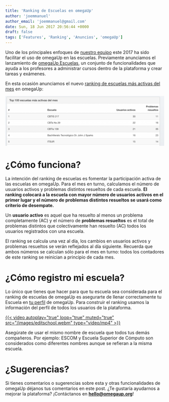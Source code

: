 ```yaml
---
title: 'Ranking de Escuelas en omegaUp'
author: 'joemmanuel'
author_email: 'joemmanuel@gmail.com'
date: Sun, 18 Jun 2017 20:56:44 +0000
draft: false
tags: ['Features', 'Ranking', 'Anuncios', 'omegaUp']
---
```


Uno de los principales enfoques de [nuestro equipo](https://omegaup.org/#team) este 2017 ha sido facilitar el uso de omegaUp en las escuelas. Previamente anunciamos el lanzamiento de [omegaUp Escuelas](https://blog.omegaup.com/2017/05/anunciando-omegaup-escuelas/), un conjunto de funcionalidades que ayuda a los profesores a administrar cursos dentro de la plataforma y crear tareas y exámenes.

En esta ocasión anunciamos el nuevo [ranking de escuelas más activas del mes](https://omegaup.com/schoolsrank/) en omegaUp:

[![Ranking de Escuelas](/images/Screen-Shot-2017-06-17-at-9.56.58-AM-1024x322.png)](/images/Screen-Shot-2017-06-17-at-9.56.58-AM.png)

¿Cómo funciona?
===============

La intención del ranking de escuelas es fomentar la participación activa de las escuelas en omegaUp. Para el mes en turno, calculamos el número de usuarios activos y problemas distintos resueltos de cada escuela. **El ranking colocará a la escuela con mayor número de usuarios activos en el primer lugar y el número de problemas distintos resueltos se usará como criterio de desempate.**

Un **usuario activo** es aquel que ha resuelto al menos un problema completamente (AC) y el número de **problemas resueltos** es el total de problemas distintos que colectivamente han resuelto (AC) todos los usuarios registrados con una escuela.

El ranking se calcula una vez al día, los cambios en usuarios activos y problemas resueltos se verán reflejados al día siguiente. Recuerda que ambos números se calculan sólo para el mes en turno: todos los contadores de este ranking se reinician a principio de cada mes.

¿Cómo registro mi escuela?
==========================

Lo único que tienes que hacer para que tu escuela sea considerada para el ranking de escuelas de omegaUp es asegurarte de llenar correctamente tu Escuela en [tu perfil](https://omegaup.com/profile/edit/) de omegaUp. Para construir el ranking usamos la información del perfil de todos los usuarios de la plataforma.

[{{< video autoplay="true" loop="true" muted="true" src="/images/editschool.webm" type="video/mp4" >}}](/images/editschool.webm)

Asegúrate de usar el mismo nombre de escuela que todos tus demás compañeros. Por ejemplo: ESCOM y Escuela Superior de Cómputo son considerados como diferentes nombres aunque se refieran a la misma escuela.

¿Sugerencias?
=============

Si tienes comentarios o sugerencias sobre esta y otras funcionalidades de omegaUp déjanos tus comentarios en este post. ¿Te gustaría ayudarnos a mejorar la plataforma? ¡Contáctanos en **hello@omegaup.org**!